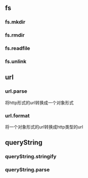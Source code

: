 ## fs

### fs.mkdir

### fs.rmdir

### fs.readfile

### fs.unlink

## url

### url.parse

将http形式的url转换成一个对象形式

### url.format

将一个对象形式的url转换成http类型的url

## queryString

### queryString.stringify

### queryString.parse